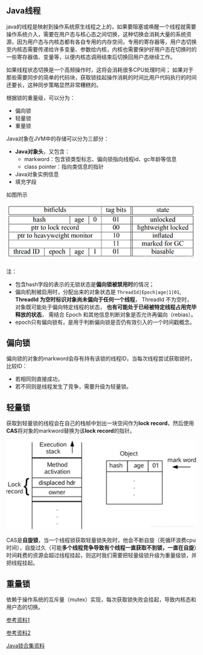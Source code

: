 ## Java线程

java的线程是映射到操作系统原生线程之上的，如果要阻塞或唤醒一个线程就需要操作系统介入，需要在用户态与核心态之间切换，这种切换会消耗大量的系统资源，因为用户态与内核态都有各自专用的内存空间，专用的寄存器等，用户态切换至内核态需要传递给许多变量、参数给内核，内核也需要保护好用户态在切换时的一些寄存器值、变量等，以便内核态调用结束后切换回用户态继续工作。

如果线程状态切换是一个高频操作时，这将会消耗很多CPU处理时间；
如果对于那些需要同步的简单的代码块，获取锁挂起操作消耗的时间比用户代码执行的时间还要长，这种同步策略显然非常糟糕的。



根据锁的重量级，可以分为：

- 偏向锁
- 轻量锁
- 重量锁



Java对象在JVM中的存储可以分为三部分：

- **Java对象头**，又包含：
    - markword：包含锁类型标志、偏向锁指向线程id、gc年龄等信息
    - class pointer：指向类信息的指针
- Java对象实例信息
- 填充字段

如图所示

![markword](../../resources/markword.png)

注：

- 包含hash字段的表示的无锁状态是**偏向锁被禁用时**的情况；
- 偏向机制被启用时，分配出来的对象状态是 `ThreadId|Epoch|age|1|01`, **ThreadId 为空时标识对象尚未偏向于任何一个线程**， ThreadId 不为空时， 对象既可能处于偏向特定线程的状态， **也有可能处于已经被特定线程占用完毕释放的状态**， 需结合 Epoch 和其他信息判断对象是否允许再偏向（rebias）。
- epoch只有偏向锁有，是用于判断偏向锁是否仍有效引入的一个时间戳概念。



## 偏向锁

偏向锁的对象的markword会存有持有该锁的线程ID，当每次线程尝试获取锁时，比较ID：

- 若相同则直接成功，
- 若不同则是线程发生了竞争，需要升级为轻量锁。



## 轻量锁

获取到轻量锁的线程会在自己的栈帧中划出一块空间作为**lock record**，然后使用**CAS**将对象的markword替换为该**lock record**的指针。

![轻量级锁](../../resources/轻量级锁lockRecord.png)

CAS是**自旋锁**，当一个线程锁获取轻量锁失败时，他会不断自旋（死循环浪费cpu时间），自旋过久（可能**多个线程竞争导致有个线程一直获取不到锁，一直在自旋**）时间耗费的资源会超过线程挂起，则这时我们需要把轻量级锁升级为重量级锁，并把线程挂起。



## 重量锁

依赖于操作系统的互斥量（mutex）实现，每次获取锁失败会挂起，导致内核态和用户态的切换。



[参考资料1](https://blog.csdn.net/lengxiao1993/article/details/81568130)

[参考资料2](https://blog.csdn.net/zqz_zqz/article/details/70233767)

[Java锁合集资料](https://tech.meituan.com/2018/11/15/java-lock.html)



